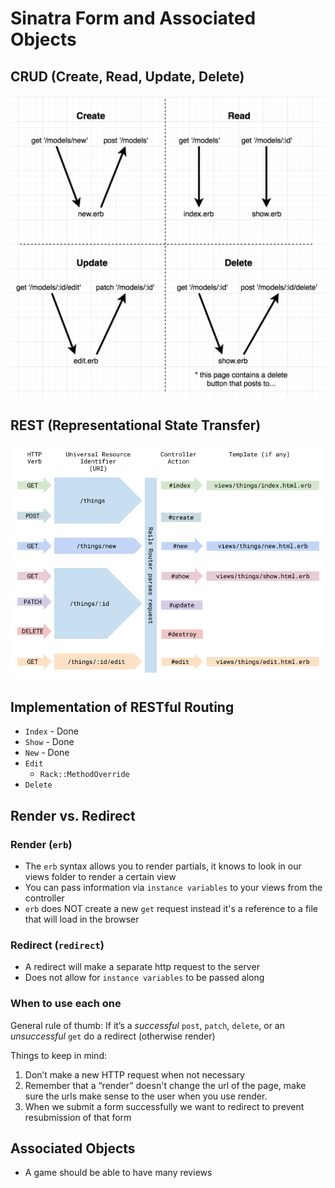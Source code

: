# Sinatra Form and Associated Objects
## CRUD (Create, Read, Update, Delete)
![crud](crud.png)

## REST (Representational State Transfer)
![rest2](rest2.png)

## Implementation of RESTful Routing
* `Index` - Done
* `Show` - Done
* `New` - Done
* `Edit`
  * `Rack::MethodOverride`
* `Delete`

## Render vs. Redirect
### Render (`erb`)
* The `erb` syntax allows you to render partials, it knows to look in our views folder to render a certain view
* You can pass information via `instance variables` to your views from the controller
* `erb` does NOT create a new `get` request instead it's a reference to a file that will load in the browser

### Redirect (`redirect`)
- A redirect will make a separate http request to the server
- Does not allow for `instance variables` to be passed along

### When to use each one
General rule of thumb: If it’s a *successful* `post`, `patch`, `delete`, or an *unsuccessful* `get` do a redirect (otherwise render)

Things to keep in mind:
1. Don’t make a new HTTP request when not necessary
2. Remember that a “render” doesn't change the url of the page, make sure the urls make sense to the user when you use render.
3. When we submit a form successfully we want to redirect to prevent resubmission of that form

## Associated Objects
- A game should be able to have many reviews
